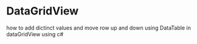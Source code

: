 # DataGridView
how to add dictinct values and move row up and down using DataTable in dataGridView using c#
